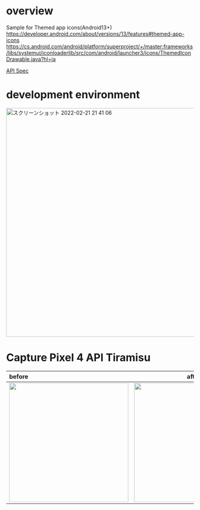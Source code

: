 # overview
Sample for Themed app icons(Android13+)<br>
https://developer.android.com/about/versions/13/features#themed-app-icons<br>
https://cs.android.com/android/platform/superproject/+/master:frameworks/libs/systemui/iconloaderlib/src/com/android/launcher3/icons/ThemedIconDrawable.java?hl=ja<br>

[API Spec](https://developer.android.com/about/versions/13/features#themed-app-icon-specs)

# development environment
<img width="614" alt="スクリーンショット 2022-02-21 21 41 06" src="https://user-images.githubusercontent.com/16476224/154957177-5ab400c6-0606-4360-8361-ac0e1157e823.png">


# Capture Pixel 4 API Tiramisu

| before | after |
|:---|:---:|
|<img src="https://github.com/LeoAndo/android-themed-icon-samples/blob/main/ComposeSample/before.gif" width=320 /> |<img src="https://github.com/LeoAndo/android-themed-icon-samples/blob/main/ComposeSample/after.gif" width=320 /> |


